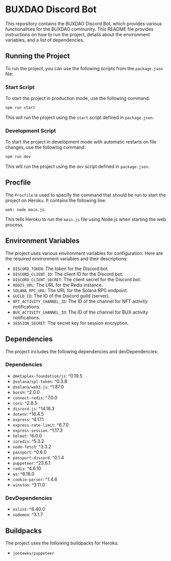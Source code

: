 # BUXDAO Discord Bot

This repository contains the BUXDAO Discord Bot, which provides various functionalities for the BUXDAO community. This README file provides instructions on how to run the project, details about the environment variables, and a list of dependencies.

## Running the Project

To run the project, you can use the following scripts from the `package.json` file:

### Start Script

To start the project in production mode, use the following command:

```bash
npm run start
```

This will run the project using the `start` script defined in `package.json`.

### Development Script

To start the project in development mode with automatic restarts on file changes, use the following command:

```bash
npm run dev
```

This will run the project using the `dev` script defined in `package.json`.

## Procfile

The `Procfile` is used to specify the command that should be run to start the project on Heroku. It contains the following line:

```
web: node main.js
```

This tells Heroku to run the `main.js` file using Node.js when starting the web process.

## Environment Variables

The project uses various environment variables for configuration. Here are the required environment variables and their descriptions:

- `DISCORD_TOKEN`: The token for the Discord bot.
- `DISCORD_CLIENT_ID`: The client ID for the Discord bot.
- `DISCORD_CLIENT_SECRET`: The client secret for the Discord bot.
- `REDIS_URL`: The URL for the Redis instance.
- `SOLANA_RPC_URL`: The URL for the Solana RPC endpoint.
- `GUILD_ID`: The ID of the Discord guild (server).
- `NFT_ACTIVITY_CHANNEL_ID`: The ID of the channel for NFT activity notifications.
- `BUX_ACTIVITY_CHANNEL_ID`: The ID of the channel for BUX activity notifications.
- `SESSION_SECRET`: The secret key for session encryption.

## Dependencies

The project includes the following dependencies and devDependencies:

### Dependencies

- `@metaplex-foundation/js`: ^0.19.5
- `@solana/spl-token`: ^0.3.8
- `@solana/web3.js`: ^1.87.0
- `borsh`: ^2.0.0
- `connect-redis`: ^7.0.0
- `cors`: ^2.8.5
- `discord.js`: ^14.16.3
- `dotenv`: ^16.4.5
- `express`: ^4.17.1
- `express-rate-limit`: ^6.7.0
- `express-session`: ^1.17.3
- `helmet`: ^6.0.0
- `ioredis`: ^5.3.2
- `node-fetch`: ^3.3.2
- `passport`: ^0.6.0
- `passport-discord`: ^0.1.4
- `puppeteer`: ^23.6.1
- `redis`: ^4.6.10
- `ws`: ^8.18.0
- `cookie-parser`: ^1.4.6
- `winston`: ^3.11.0

### DevDependencies

- `eslint`: ^8.40.0
- `nodemon`: ^3.1.7

## Buildpacks

The project uses the following buildpacks for Heroku:

- `jontewks/puppeteer`
